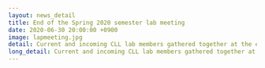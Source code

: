 ```yaml
---
layout: news_detail
title: End of the Spring 2020 semester lab meeting
date: 2020-06-30 20:00:00 +0900
image: lapmeeting.jpg
detail: Current and incoming CLL lab members gathered together at the end of the semester lab meeting in the morning. After having lunch together, CLL members and Professor Yim visited the Arario Museum in Space, where they enjoyed the contemporary art collections.
long_detail: Current and incoming CLL lab members gathered together at the end of the semester lab meeting in the morning. After having lunch together, CLL members and Professor Yim visited the Arario Museum in Space, where they enjoyed the contemporary art collections.<br>Also, some great news, Professor Yim has officially been promoted from her past position of Associate Professor to her current position of Professor!<br>Congratulations, Professor Yim! 
---
```


